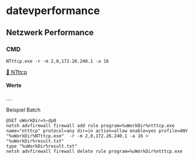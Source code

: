 # datevperformance

## Netzwerk Performance

### CMD

```Batch
NTttcp.exe -r -m 2,0,172.26.240.1 -a 16
```
[:floppy_disk: NTttcp](https://docs.microsoft.com/de-de/azure/virtual-network/virtual-network-bandwidth-testing)

#### Werte 
....



Beispiel Batch
```Batch
@SET uWorkDir=%~dp0
netsh advfirewall firewall add rule program=%uWorkDir%ntttcp.exe name="ntttcp" protocol=any dir=in action=allow enable=yes profile=ANY
"%uWorkDir%NTttcp.exe"  -r -m 2,0,172.26.240.1 -a 16 > "%uWorkDir%result.txt"
type "%uWorkDir%result.txt"
netsh advfirewall firewall delete rule program=%uWorkDir%ntttcp.exe
```
